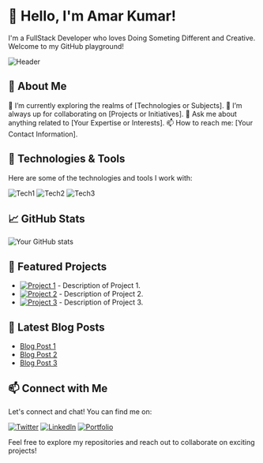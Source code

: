# 👋 Hello, I'm Amar Kumar!

I'm a FullStack Developer who loves Doing Someting Different and Creative. Welcome to my GitHub playground!

![Header](https://github.com/kaminkashi/kaminkashi/assets/152581912/28f2930b-cb48-4733-859e-1aba70d25e7a)

## 🚀 About Me

🌱 I’m currently exploring the realms of [Technologies or Subjects].
👯 I’m always up for collaborating on [Projects or Initiatives].
💬 Ask me about anything related to [Your Expertise or Interests].
📫 How to reach me: [Your Contact Information].

## 🔧 Technologies & Tools

Here are some of the technologies and tools I work with:

![Tech1](https://img.shields.io/badge/-Tech1-333333?style=for-the-badge&logo=Tech1)
![Tech2](https://img.shields.io/badge/-Tech2-333333?style=for-the-badge&logo=Tech2)
![Tech3](https://img.shields.io/badge/-Tech3-333333?style=for-the-badge&logo=Tech3)

## 📈 GitHub Stats

![Your GitHub stats](https://github-readme-stats.vercel.app/api?username=yourusername&show_icons=true&theme=radical)

## 🌟 Featured Projects

- [![Project 1](https://via.placeholder.com/400x200)](link-to-project) - Description of Project 1.
- [![Project 2](https://via.placeholder.com/400x200)](link-to-project) - Description of Project 2.
- [![Project 3](https://via.placeholder.com/400x200)](link-to-project) - Description of Project 3.

## 📝 Latest Blog Posts

<!-- BLOG-POST-LIST:START -->
- [Blog Post 1](link-to-blog-post)
- [Blog Post 2](link-to-blog-post)
- [Blog Post 3](link-to-blog-post)
<!-- BLOG-POST-LIST:END -->

## 📫 Connect with Me

Let's connect and chat! You can find me on:

[![Twitter](https://img.shields.io/twitter/follow/yourtwitterhandle?style=social&logo=twitter)](https://twitter.com/yourtwitterhandle)
[![LinkedIn](https://img.shields.io/badge/-LinkedIn-blue?style=flat&logo=Linkedin&logoColor=white)](https://www.linkedin.com/in/yourlinkedinprofile/)
[![Portfolio](https://img.shields.io/badge/-Portfolio-red?style=flat&logo=appveyor&logoColor=white)](https://www.yourportfolio.com)

Feel free to explore my repositories and reach out to collaborate on exciting projects!
